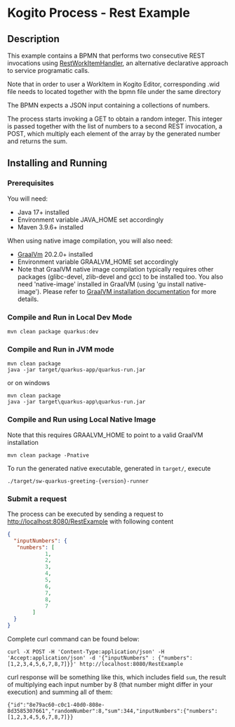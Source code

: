 # Kogito Process - Rest Example

## Description

This example contains a BPMN that performs two consecutive REST invocations using [RestWorkItemHandler](https://github.com/apache/incubator-kie-kogito-runtimes/blob/main/kogito-workitems/kogito-rest-workitem/src/main/java/org/kogito/workitem/rest/RestWorkItemHandler.java), an alternative declarative approach to service programatic calls.

Note that in order to user a WorkItem in Kogito Editor, corresponding .wid file needs to located together with the bpmn file under the same directory

The BPMN expects a JSON input containing a collections of numbers.

The process starts invoking a GET to obtain a random integer. 
This integer is passed together with the list of numbers to  a second REST invocation, a POST, which multiply each element of the array by the generated number
and returns the sum. 

## Installing and Running

### Prerequisites
 
You will need:
  - Java 17+ installed
  - Environment variable JAVA_HOME set accordingly
  - Maven 3.9.6+ installed

When using native image compilation, you will also need: 
  - [GraalVm](https://www.graalvm.org/downloads/) 20.2.0+ installed
  - Environment variable GRAALVM_HOME set accordingly
  - Note that GraalVM native image compilation typically requires other packages (glibc-devel, zlib-devel and gcc) to be installed too.  You also need 'native-image' installed in GraalVM (using 'gu install native-image'). Please refer to [GraalVM installation documentation](https://www.graalvm.org/docs/reference-manual/aot-compilation/#prerequisites) for more details.

### Compile and Run in Local Dev Mode

```text
mvn clean package quarkus:dev    
```

### Compile and Run in JVM mode

```text
mvn clean package 
java -jar target/quarkus-app/quarkus-run.jar
```

or on windows

```text
mvn clean package
java -jar target\quarkus-app\quarkus-run.jar
```

### Compile and Run using Local Native Image
Note that this requires GRAALVM_HOME to point to a valid GraalVM installation

```text
mvn clean package -Pnative
```
  
To run the generated native executable, generated in `target/`, execute

```text
./target/sw-quarkus-greeting-{version}-runner
```

### Submit a request

The process can be executed by sending a request to [http://localhost:8080/RestExample](http://localhost:8080/RestExample)
with following content 

```json
{
  "inputNumbers": {
   "numbers": [
            1,
            2,
            3,
            4,
            5,
            6,
            7,
            8,
            7
        ]
  }
}
```

Complete curl command can be found below:

```text
curl -X POST -H 'Content-Type:application/json' -H 'Accept:application/json' -d '{"inputNumbers" : {"numbers": [1,2,3,4,5,6,7,8,7]}}' http://localhost:8080/RestExample
```

curl response will be something like this, which includes field `sum`, the result of multiplying each input number by 8 (that number might differ in your execution) and summing all of them:

```text
{"id":"8e79ac60-c0c1-40d0-808e-8d3585307661","randomNumber":8,"sum":344,"inputNumbers":{"numbers":[1,2,3,4,5,6,7,8,7]}}
```
